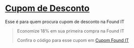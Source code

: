 # [Cupom de Desconto](https://github.com/CupomDeDesconto/Promocoes/blob/main/README.md)
Esse é para quem procura cupom de desconto na Found IT
<blockquote cite="https://asasdodesconto.com/casa-e-decoracao/economize-18-em-sua-primeira-compra-na-found-it-7637"><p>Economize 18% em sua primeira compra na Found IT</p><footer>Confira o código para esse cupom em <a href="https://asasdodesconto.com/casa-e-decoracao/economize-18-em-sua-primeira-compra-na-found-it-7637">Cupom Found IT</a></footer></blockquote>